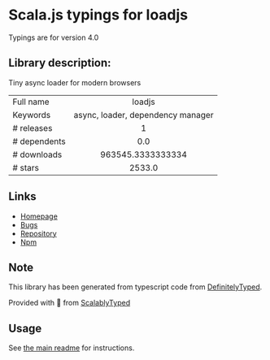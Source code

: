 
# Scala.js typings for loadjs

Typings are for version 4.0

## Library description:
Tiny async loader for modern browsers

|                    |                 |
| ------------------ | :-------------: |
| Full name          | loadjs |
| Keywords           | async, loader, dependency manager |
| # releases         | 1 |
| # dependents       | 0.0 |
| # downloads        | 963545.3333333334 |
| # stars            | 2533.0 |

## Links
- [Homepage](https://github.com/muicss/loadjs)
- [Bugs](https://github.com/muicss/loadjs/issues)
- [Repository](https://github.com/muicss/loadjs)
- [Npm](https://www.npmjs.com/package/loadjs)
    


## Note
This library has been generated from typescript code from [DefinitelyTyped](https://definitelytyped.org).

Provided with :purple_heart: from [ScalablyTyped](https://github.com/oyvindberg/ScalablyTyped)

## Usage
See [the main readme](../../readme.md) for instructions.



